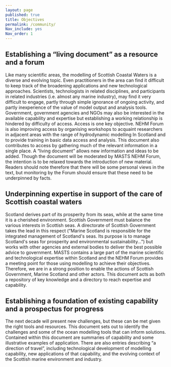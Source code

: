 ```yaml
---
layout: page
published: true
title: Objectives
permalink: /community/
Nav_include: yes
Nav_order: 1
---
```


## Establishing a “living document” as a resource and a forum
Like many scientific areas, the modelling of Scottish Coastal Waters is a diverse and evolving topic. Even practitioners in the area can find it difficult to keep track of the broadening applications and new technological approaches. Scientists, technologists in related disciplines, and participants in related industries (i.e. almost any marine industry), may find it very difficult to engage, partly through simple ignorance of ongoing activity, and partly inexperience of the value of model output and analysis tools. Government, government agencies and NGOs may also be interested in the available capability and expertise but establishing a working relationship is hindered by difficulty of access.
Access is one key objective. NEHM Forum is also improving access by organising workshops to acquaint researchers in adjacent areas with the range of hydrodynamic modelling In Scotland and to provide training in basic data access and analysis. This document also contributes to access by gathering much of the relevant information in a single place.
A “living document” allows new information and ideas to be added. Though the document will be moderated by MASTS NEHM Forum, the intention is to be relaxed towards the introduction of new material. Readers should note therefore that there will be some personal views in the text, but monitoring by the Forum should ensure that these need to be underpinned by facts.
## Underpinning expertise in support of the care of Scottish coastal waters
Scotland derives part of its prosperity from its seas, while at the same time it is a cherished environment. Scottish Government must balance the various interests in Scottish seas. A directorate of Scottish Government takes the lead in this respect (“Marine Scotland is responsible for the integrated management of Scotland's seas. Its purpose is to manage Scotland's seas for prosperity and environmental sustainability…”) but works with other agencies and external bodies to deliver the best possible advice to government. MASTS contains a large part of the marine scientific and technological expertise within Scotland and the NEHM Forum provides a meeting point for those using modelling to achieve their objectives. Therefore, we are in a strong position to enable the actions of Scottish Government, Marine Scotland and other actors. This document acts as both a repository of key knowledge and a directory to reach expertise and capability.
## Establishing a foundation of existing capability and a prospectus for progress
The next decade will present new challenges, but these can be met given the right tools and resources. This document sets out to identify the challenges and some of the ocean modelling tools that can inform solutions. Contained within this document are summaries of capability and some illustrative examples of application. There are also entries describing “a direction of travel”, including technological development of modelling capability, new applications of that capability, and the evolving context of the Scottish marine environment and industry.

